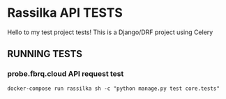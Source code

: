 # Rassilka API TESTS

Hello to my test project tests!
This is a Django/DRF project using Celery


## RUNNING TESTS

### probe.fbrq.cloud API request test

`docker-compose run rassilka sh -c "python manage.py test core.tests"`